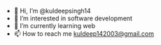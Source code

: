 - 👋 Hi, I’m @kuldeepsingh14
- 👀 I’m interested in software development 
- 🌱 I’m currently learning web
- 📫 How to reach me kuldeep142003@gmail.com

<!---
kuldeepsingh14/kuldeepsingh14 is a ✨ special ✨ repository because its `README.md` (this file) appears on your GitHub profile.
You can click the Preview link to take a look at your changes.
--->
